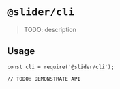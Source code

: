 # `@slider/cli`

> TODO: description

## Usage

```
const cli = require('@slider/cli');

// TODO: DEMONSTRATE API
```
